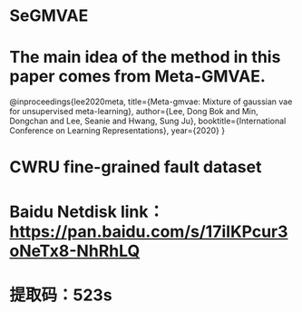 # SeGMVAE
# The main idea of the method in this paper comes from Meta-GMVAE.
@inproceedings{lee2020meta,
  title={Meta-gmvae: Mixture of gaussian vae for unsupervised meta-learning},
  author={Lee, Dong Bok and Min, Dongchan and Lee, Seanie and Hwang, Sung Ju},
  booktitle={International Conference on Learning Representations},
  year={2020}
}
# CWRU fine-grained fault dataset
# Baidu Netdisk link：https://pan.baidu.com/s/17iIKPcur3oNeTx8-NhRhLQ 
# 提取码：523s
